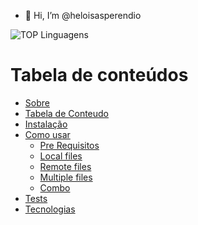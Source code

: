 - 👋 Hi, I’m @heloisasperendio

![TOP Linguagens](https://github-readme-stats.vercel.app/api/top-langs/?username=heloisasperendio&layout=compact&theme=dracula)

Tabela de conteúdos
=================
<!--ts-->
   * [Sobre](#Sobre)
   * [Tabela de Conteudo](#tabela-de-conteudo)
   * [Instalação](#instalacao)
   * [Como usar](#como-usar)
      * [Pre Requisitos](#pre-requisitos)
      * [Local files](#local-files)
      * [Remote files](#remote-files)
      * [Multiple files](#multiple-files)
      * [Combo](#combo)
   * [Tests](#testes)
   * [Tecnologias](#tecnologias)
<!--te-->

<!---
heloisasperendio/heloisasperendio is a ✨ special ✨ repository because its `README.md` (this file) appears on your GitHub profile.
You can click the Preview link to take a look at your changes.
--->
